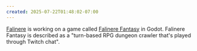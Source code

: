 ```yaml
---
created: 2025-07-22T01:48:02-07:00
---
```


[Falinere](https://www.twitch.tv/falinere) is working on a game called [Falinere Fantasy](https://store.steampowered.com/app/1976930/Falinere_Fantasy/) in Godot. Falinere Fantasy is described as a "turn-based RPG dungeon crawler that's played through Twitch chat".
